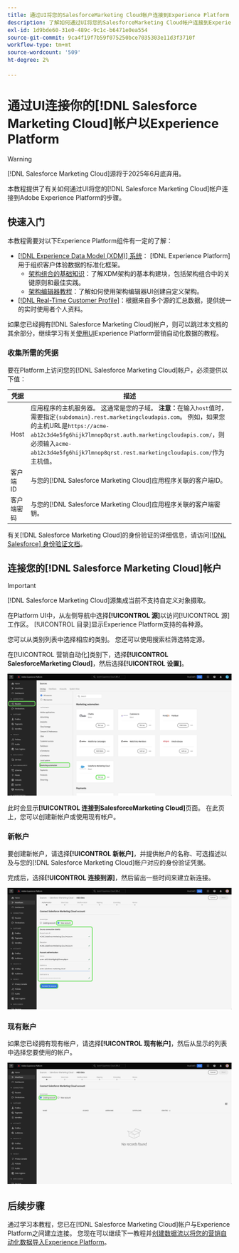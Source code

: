 ```yaml
---
title: 通过UI将您的SalesforceMarketing Cloud帐户连接到Experience Platform
description: 了解如何通过UI将您的SalesforceMarketing Cloud帐户连接到Experience Platform。
exl-id: 1d9bde60-31e0-489c-9c1c-b6471e0ea554
source-git-commit: 9ca4f19f7b59f075250bce7035303e11d3f3710f
workflow-type: tm+mt
source-wordcount: '509'
ht-degree: 2%

---
```


# 通过UI连接你的[!DNL Salesforce Marketing Cloud]帐户以Experience Platform

>[!WARNING]
>
>[!DNL Salesforce Marketing Cloud]源将于2025年6月底弃用。

本教程提供了有关如何通过UI将您的[!DNL Salesforce Marketing Cloud]帐户连接到Adobe Experience Platform的步骤。

## 快速入门

本教程需要对以下Experience Platform组件有一定的了解：

* [[!DNL Experience Data Model (XDM)] 系统](../../../../../xdm/home.md)： [!DNL Experience Platform]用于组织客户体验数据的标准化框架。
   * [架构组合的基础知识](../../../../../xdm/schema/composition.md)：了解XDM架构的基本构建块，包括架构组合中的关键原则和最佳实践。
   * [架构编辑器教程](../../../../../xdm/tutorials/create-schema-ui.md)：了解如何使用架构编辑器UI创建自定义架构。
* [[!DNL Real-Time Customer Profile]](../../../../../profile/home.md)：根据来自多个源的汇总数据，提供统一的实时使用者个人资料。

如果您已经拥有[!DNL Salesforce Marketing Cloud]帐户，则可以跳过本文档的其余部分，继续学习有关[使用UI](../../dataflow/marketing-automation.md)Experience Platform营销自动化数据的教程。

### 收集所需的凭据

要在Platform上访问您的[!DNL Salesforce Marketing Cloud]帐户，必须提供以下值：

| 凭据 | 描述 |
| ---------- | ----------- |
| Host | 应用程序的主机服务器。 这通常是您的子域。 **注意：**&#x200B;在输入`host`值时，需要指定`{subdomain}.rest.marketingcloudapis.com`。 例如，如果您的主机URL是`https://acme-ab12c3d4e5fg6hijk7lmnop8qrst.auth.marketingcloudapis.com/`，则必须输入`acme-ab12c3d4e5fg6hijk7lmnop8qrst.rest.marketingcloudapis.com/`作为主机值。 |
| 客户端 ID | 与您的[!DNL Salesforce Marketing Cloud]应用程序关联的客户端ID。 |
| 客户端密码 | 与您的[!DNL Salesforce Marketing Cloud]应用程序关联的客户端密钥。 |

有关[!DNL Salesforce Marketing Cloud]的身份验证的详细信息，请访问[[!DNL Salesforce] 身份验证文档](https://developer.salesforce.com/docs/atlas.en-us.mc-apis.meta/mc-apis/authentication.htm)。

## 连接您的[!DNL Salesforce Marketing Cloud]帐户

>[!IMPORTANT]
>
>[!DNL Salesforce Marketing Cloud]源集成当前不支持自定义对象摄取。

在Platform UI中，从左侧导航中选择&#x200B;**[!UICONTROL 源]**&#x200B;以访问[!UICONTROL 源]工作区。 [!UICONTROL 目录]显示Experience Platform支持的各种源。

您可以从类别列表中选择相应的类别。 您还可以使用搜索栏筛选特定源。

在[!UICONTROL 营销自动化]类别下，选择&#x200B;**[!UICONTROL SalesforceMarketing Cloud]**，然后选择&#x200B;**[!UICONTROL 设置]**。

![已选择SalesforceMarketing Cloud源的源目录。](../../../../images/tutorials/create/salesforce-marketing-cloud/catalog.png)

此时会显示&#x200B;**[!UICONTROL 连接到SalesforceMarketing Cloud]**&#x200B;页面。 在此页上，您可以创建新帐户或使用现有帐户。

### 新帐户

要创建新帐户，请选择&#x200B;**[!UICONTROL 新帐户]**，并提供帐户的名称、可选描述以及与您的[!DNL Salesforce Marketing Cloud]帐户对应的身份验证凭据。

完成后，选择&#x200B;**[!UICONTROL 连接到源]**，然后留出一些时间来建立新连接。

![新帐户界面，您可以在其中验证SalesforceMarketing Cloud的新帐户。](../../../../images/tutorials/create/salesforce-marketing-cloud/new.png)

### 现有账户

如果您已经拥有现有帐户，请选择&#x200B;**[!UICONTROL 现有帐户]**，然后从显示的列表中选择您要使用的帐户。

![可以从现有SalesforceMarketing Cloud帐户的列表中选择的现有帐户界面。](../../../../images/tutorials/create/salesforce-marketing-cloud/existing.png)

## 后续步骤

通过学习本教程，您已在[!DNL Salesforce Marketing Cloud]帐户与Experience Platform之间建立连接。 您现在可以继续下一教程并[创建数据流以将您的营销自动化数据导入Experience Platform](../../dataflow/marketing-automation.md)。
